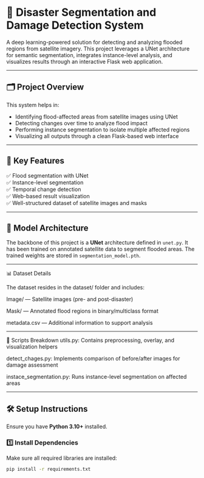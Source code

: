 # 🌊 Disaster Segmentation and Damage Detection System

A deep learning-powered solution for detecting and analyzing flooded regions from satellite imagery. This project leverages a UNet architecture for semantic segmentation, integrates instance-level analysis, and visualizes results through an interactive Flask web application.

---

## 🗂️ Project Overview

This system helps in:
- Identifying flood-affected areas from satellite images using UNet
- Detecting changes over time to analyze flood impact
- Performing instance segmentation to isolate multiple affected regions
- Visualizing all outputs through a clean Flask-based web interface

---

## 🚀 Key Features

✅ Flood segmentation with UNet  
✅ Instance-level segmentation  
✅ Temporal change detection  
✅ Web-based result visualization  
✅ Well-structured dataset of satellite images and masks  

---

## 🧠 Model Architecture

The backbone of this project is a **UNet** architecture defined in `unet.py`. It has been trained on annotated satellite data to segment flooded areas. The trained weights are stored in `segmentation_model.pth`.

---

📊 Dataset Details

The dataset resides in the dataset/ folder and includes:

Image/ — Satellite images (pre- and post-disaster)

Mask/ — Annotated flood regions in binary/multiclass format

metadata.csv — Additional information to support analysis

---

🔧 Scripts Breakdown
utils.py: Contains preprocessing, overlay, and visualization helpers

detect_chages.py: Implements comparison of before/after images for damage assessment

instace_segmentation.py: Runs instance-level segmentation on affected areas

---

## 🛠️ Setup Instructions

Ensure you have **Python 3.10+** installed. 

### 1️⃣ Install Dependencies

Make sure all required libraries are installed:

```bash
pip install -r requirements.txt




